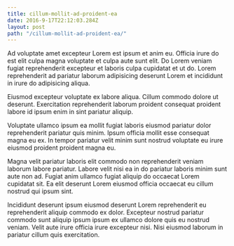 ```yaml
---
title: cillum-mollit-ad-proident-ea
date: 2016-9-17T22:12:03.284Z
layout: post
path: "/cillum-mollit-ad-proident-ea/"
---
```


Ad voluptate amet excepteur Lorem est ipsum et anim eu. Officia irure do est elit culpa magna voluptate et culpa aute sunt elit. Do Lorem veniam fugiat reprehenderit excepteur et laboris culpa cupidatat et ut do. Lorem reprehenderit ad pariatur laborum adipisicing deserunt Lorem et incididunt in irure do adipisicing aliqua.

Eiusmod excepteur voluptate ex labore aliqua. Cillum commodo dolore ut deserunt. Exercitation reprehenderit laborum proident consequat proident labore id ipsum enim in sint pariatur aliquip.

Voluptate ullamco ipsum ea mollit fugiat laboris eiusmod pariatur dolor reprehenderit pariatur quis minim. Ipsum officia mollit esse consequat magna eu ex. In tempor pariatur velit minim sunt nostrud voluptate eu irure eiusmod proident proident magna eu.

Magna velit pariatur laboris elit commodo non reprehenderit veniam laborum labore pariatur. Labore velit nisi ea in do pariatur laboris minim sunt aute non ad. Fugiat anim ullamco fugiat aliquip do occaecat Lorem cupidatat sit. Ea elit deserunt Lorem eiusmod officia occaecat eu cillum nostrud qui ipsum sint.

Incididunt deserunt ipsum eiusmod deserunt Lorem reprehenderit eu reprehenderit aliquip commodo ex dolor. Excepteur nostrud pariatur commodo sunt aliquip ipsum ipsum ex ullamco dolore quis eu nostrud veniam. Velit aute irure officia irure excepteur nisi. Nisi eiusmod laborum in pariatur cillum quis exercitation.